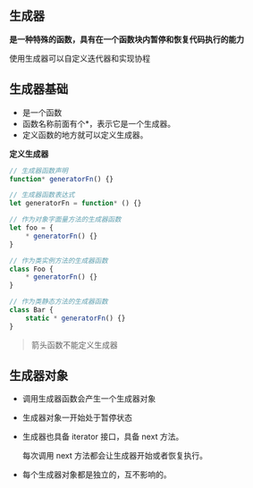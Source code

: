 ## 生成器

**是一种特殊的函数，具有在一个函数块内暂停和恢复代码执行的能力**

使用生成器可以自定义迭代器和实现协程



## 生成器基础

+ 是一个函数
+ 函数名称前面有个*，表示它是一个生成器。
+ 定义函数的地方就可以定义生成器。



**定义生成器**

```js
// 生成器函数声明
function* generatorFn() {}

// 生成器函数表达式
let generatorFn = function* () {}

// 作为对象字面量方法的生成器函数 
let foo = {
    * generatorFn() {}
}

// 作为类实例方法的生成器函数 
class Foo {
    * generatorFn() {}
}

// 作为类静态方法的生成器函数 
class Bar {
    static * generatorFn() {}
}
```

> 箭头函数不能定义生成器





## 生成器对象

+ 调用生成器函数会产生一个生成器对象

+ 生成器对象一开始处于暂停状态

+ 生成器也具备 iterator 接口，具备 next 方法。

  每次调用 next 方法都会让生成器开始或者恢复执行。

+ 每个生成器对象都是独立的，互不影响的。